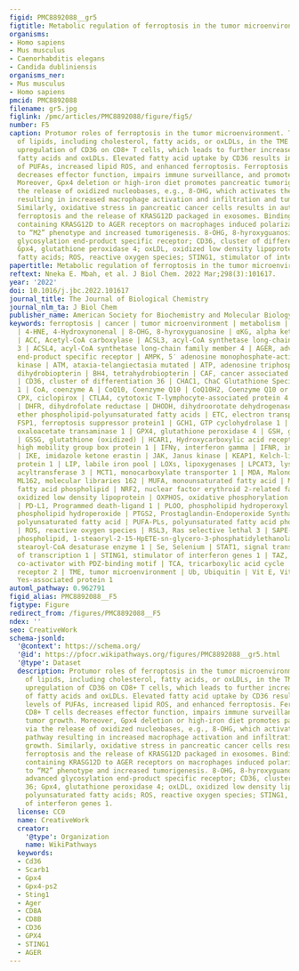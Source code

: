 ```yaml
---
figid: PMC8892088__gr5
figtitle: Metabolic regulation of ferroptosis in the tumor microenvironment
organisms:
- Homo sapiens
- Mus musculus
- Caenorhabditis elegans
- Candida dubliniensis
organisms_ner:
- Mus musculus
- Homo sapiens
pmcid: PMC8892088
filename: gr5.jpg
figlink: /pmc/articles/PMC8892088/figure/fig5/
number: F5
caption: Protumor roles of ferroptosis in the tumor microenvironment. The accumulation
  of lipids, including cholesterol, fatty acids, or oxLDLs, in the TME induces the
  upregulation of CD36 on CD8+ T cells, which leads to further increased uptake of
  fatty acids and oxLDLs. Elevated fatty acid uptake by CD36 results in higher levels
  of PUFAs, increased lipid ROS, and enhanced ferroptosis. Ferroptosis of CD8+ T cells
  decreases effector function, impairs immune surveillance, and promotes tumor growth.
  Moreover, Gpx4 deletion or high-iron diet promotes pancreatic tumorigenesis via
  the release of oxidized nucleobases, e.g., 8-OHG, which activates the STING pathway
  resulting in increased macrophage activation and infiltration and tumor growth.
  Similarly, oxidative stress in pancreatic cancer cells results in autophagy-induced
  ferroptosis and the release of KRASG12D packaged in exosomes. Binding of exosomes
  containing KRASG12D to AGER receptors on macrophages induced polarization of macrophages
  to “M2” phenotype and increased tumorigenesis. 8-OHG, 8-hyroxyguanosine; AGER, advanced
  glycosylation end-product specific receptor; CD36, cluster of differentiation 36;
  Gpx4, glutathione peroxidase 4; oxLDL, oxidized low density lipoprotein; PUFA, polyunsaturated
  fatty acids; ROS, reactive oxygen species; STING1, stimulator of interferon genes 1.
papertitle: Metabolic regulation of ferroptosis in the tumor microenvironment.
reftext: Nneka E. Mbah, et al. J Biol Chem. 2022 Mar;298(3):101617.
year: '2022'
doi: 10.1016/j.jbc.2022.101617
journal_title: The Journal of Biological Chemistry
journal_nlm_ta: J Biol Chem
publisher_name: American Society for Biochemistry and Molecular Biology
keywords: ferroptosis | cancer | tumor microenvironment | metabolism | tumor immunity
  | 4-HNE, 4-Hydroxynonenal | 8-OHG, 8-hyroxyguanosine | αKG, alpha ketoglutarate
  | ACC, Acetyl-CoA carboxylase | ACSL3, acyl-CoA synthetase long-chain family member
  3 | ACSL4, acyl-CoA synthetase long-chain family member 4 | AGER, advanced glycosylation
  end-product specific receptor | AMPK, 5′ adenosine monophosphate-activated protein
  kinase | ATM, ataxia-telangiectasia mutated | ATP, adenosine triphosphate | BH2,
  dihydrobiopterin | BH4, tetrahydrobiopterin | CAF, cancer associated fibroblasts
  | CD36, cluster of differentiation 36 | CHAC1, ChaC Glutathione Specific Gamma-Glutamylcyclotransferase
  1 | CoA, coenzyme A | CoQ10, Coenzyme Q10 | CoQ10H2, Coenzyme Q10 or ubiquinol |
  CPX, ciclopirox | CTLA4, cytotoxic T-lymphocyte-associated protein 4 | DFO, deferoxamine
  | DHFR, dihydrofolate reductase | DHODH, dihydroorotate dehydrogenase | ePL-PUFA,
  ether phospholipid-polyunsaturated fatty acids | ETC, electron transport chain |
  FSP1, ferroptosis suppressor protein1 | GCH1, GTP cyclohydrolase 1 | GOT1, glutamate
  oxaloacetate transaminase 1 | GPX4, glutathione peroxidase 4 | GSH, glutathione
  | GSSG, glutathione (oxidized) | HCAR1, Hydroxycarboxylic acid receptor 1 | HMGB1,
  high mobility group box protein 1 | IFNγ, interferon gamma | IFNR, interferon receptor
  | IKE, imidazole ketone erastin | JAK, Janus kinase | KEAP1, Kelch-like ECH-associated
  protein 1 | LIP, labile iron pool | LOXs, lipoxygenases | LPCAT3, lysophosphatidylcholine
  acyltransferase 3 | MCT1, monocarboxylate transporter 1 | MDA, Malondialdehyde |
  ML162, molecular libraries 162 | MUFA, monounsaturated fatty acid | MUFA-PL, monounsaturated
  fatty acid phospholipid | NRF2, nuclear factor erythroid 2-related factor 2 | oxLDL,
  oxidized low density lipoprotein | OXPHOS, oxidative phosphorylation | P, Phosphate
  | PD-L1, Programmed death-ligand 1 | PLOO, phospholipid hydroperoxyl radical | PLOOH,
  phospholipid hydroperoxide | PTGS2, Prostaglandin-Endoperoxide Synthase 2 | PUFA,
  polyunsaturated fatty acid | PUFA-PLs, polyunsaturated fatty acid phospholipids
  | ROS, reactive oxygen species | RSL3, Ras selective lethal 3 | SAPE-OOH, oxidized
  phospholipid, 1-steaoryl-2-15-HpETE-sn-glycero-3-phosphatidylethanolamine | SCD1,
  stearoyl-CoA desaturase enzyme 1 | Se, Selenium | STAT1, signal transducer and activator
  of transcription 1 | STING1, stimulator of interferon genes 1 | TAZ, transcriptional
  co-activator with PDZ-binding motif | TCA, tricarboxylic acid cycle | TLR2, toll-like
  receptor 2 | TME, tumor microenvironment | Ub, Ubiquitin | Vit E, Vitamin E | YAP,
  Yes-associated protein 1
automl_pathway: 0.962791
figid_alias: PMC8892088__F5
figtype: Figure
redirect_from: /figures/PMC8892088__F5
ndex: ''
seo: CreativeWork
schema-jsonld:
  '@context': https://schema.org/
  '@id': https://pfocr.wikipathways.org/figures/PMC8892088__gr5.html
  '@type': Dataset
  description: Protumor roles of ferroptosis in the tumor microenvironment. The accumulation
    of lipids, including cholesterol, fatty acids, or oxLDLs, in the TME induces the
    upregulation of CD36 on CD8+ T cells, which leads to further increased uptake
    of fatty acids and oxLDLs. Elevated fatty acid uptake by CD36 results in higher
    levels of PUFAs, increased lipid ROS, and enhanced ferroptosis. Ferroptosis of
    CD8+ T cells decreases effector function, impairs immune surveillance, and promotes
    tumor growth. Moreover, Gpx4 deletion or high-iron diet promotes pancreatic tumorigenesis
    via the release of oxidized nucleobases, e.g., 8-OHG, which activates the STING
    pathway resulting in increased macrophage activation and infiltration and tumor
    growth. Similarly, oxidative stress in pancreatic cancer cells results in autophagy-induced
    ferroptosis and the release of KRASG12D packaged in exosomes. Binding of exosomes
    containing KRASG12D to AGER receptors on macrophages induced polarization of macrophages
    to “M2” phenotype and increased tumorigenesis. 8-OHG, 8-hyroxyguanosine; AGER,
    advanced glycosylation end-product specific receptor; CD36, cluster of differentiation
    36; Gpx4, glutathione peroxidase 4; oxLDL, oxidized low density lipoprotein; PUFA,
    polyunsaturated fatty acids; ROS, reactive oxygen species; STING1, stimulator
    of interferon genes 1.
  license: CC0
  name: CreativeWork
  creator:
    '@type': Organization
    name: WikiPathways
  keywords:
  - Cd36
  - Scarb1
  - Gpx4
  - Gpx4-ps2
  - Sting1
  - Ager
  - CD8A
  - CD8B
  - CD36
  - GPX4
  - STING1
  - AGER
---
```

